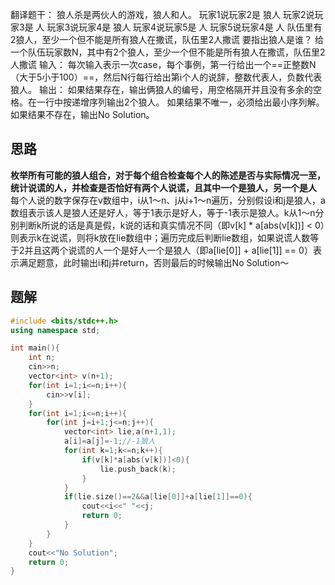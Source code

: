 翻译题干：
狼人杀是两伙人的游戏，狼人和人。
玩家1说玩家2是 狼人
玩家2说玩家3是 人
玩家3说玩家4是 狼人
玩家4说玩家5是 人
玩家5说玩家4是 人
队伍里有2狼人，至少一个但不能是所有狼人在撒谎，队伍里2人撒谎
要指出狼人是谁？
给一个队伍玩家数N，其中有2个狼人，至少一个但不能是所有狼人在撒谎，队伍里2人撒谎
输入：
每次输入表示一次case，每个事例，第一行给出一个==正整数N（大于5小于100）==，然后N行每行给出第i个人的说辞，整数代表人，负数代表狼人。
输出：
如果结果存在，输出俩狼人的编号，用空格隔开并且没有多余的空格。在一行中按递增序列输出2个狼人。
如果结果不唯一，必须给出最小序列解。
如果结果不存在，输出No Solution。
## 思路
**枚举所有可能的狼人组合，对于每个组合检查每个人的陈述是否与实际情况一至，统计说谎的人，并检查是否恰好有两个人说谎，且其中一个是狼人，另一个是人**
每个⼈说的数字保存在v数组中，i从1～n、j从i+1～n遍历，分别假设i和j是狼⼈，a数组表⽰该⼈是狼⼈还是好⼈，等于1表⽰是好⼈，等于-1表⽰是狼⼈。k从1～n分别判断k所说的话是真是假，k说的话和真实情况不同（即v[k] * a[abs(v[k])] < 0）则表⽰k在说谎，则将k放在lie数组中；遍历完成后判断lie数组，如果说谎⼈数等于2并且这两个说谎的⼈⼀个是好⼈⼀个是狼⼈（即a[lie[0]] + a[lie[1]] == 0）表⽰满⾜题意，此时输出i和j并return，否则最后的时候输出No Solution～
## 题解
```cpp
#include <bits/stdc++.h>
using namespace std;

int main(){
    int n;
    cin>>n;
    vector<int> v(n+1);
    for(int i=1;i<=n;i++){
        cin>>v[i];
    }
    for(int i=1;i<=n;i++){
        for(int j=i+1;j<=n;j++){
            vector<int> lie,a(n+1,1);
            a[i]=a[j]=-1;//-1狼人
            for(int k=1;k<=n;k++){
                if(v[k]*a[abs(v[k])]<0){
                    lie.push_back(k);
                }
            }
            if(lie.size()==2&&a[lie[0]]+a[lie[1]]==0){
                cout<<i<<" "<<j;
                return 0;
            }
        }
    }
    cout<<"No Solution";
    return 0;
}
```